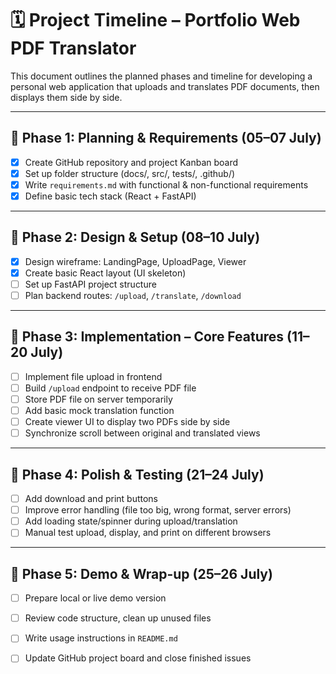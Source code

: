# 🗓 Project Timeline – Portfolio Web PDF Translator

This document outlines the planned phases and timeline for developing a personal web application that uploads and translates PDF documents, then displays them side by side.

---

## 📌 Phase 1: Planning & Requirements (05–07 July)

- [x] Create GitHub repository and project Kanban board
- [x] Set up folder structure (docs/, src/, tests/, .github/)
- [x] Write `requirements.md` with functional & non-functional requirements
- [x] Define basic tech stack (React + FastAPI)

---

## 📌 Phase 2: Design & Setup (08–10 July)

- [x] Design wireframe: LandingPage, UploadPage, Viewer
- [x] Create basic React layout (UI skeleton)
- [ ] Set up FastAPI project structure
- [ ] Plan backend routes: `/upload`, `/translate`, `/download`

---

## 📌 Phase 3: Implementation – Core Features (11–20 July)

- [ ] Implement file upload in frontend
- [ ] Build `/upload` endpoint to receive PDF file
- [ ] Store PDF file on server temporarily
- [ ] Add basic mock translation function
- [ ] Create viewer UI to display two PDFs side by side
- [ ] Synchronize scroll between original and translated views

---

## 📌 Phase 4: Polish & Testing (21–24 July)

- [ ] Add download and print buttons
- [ ] Improve error handling (file too big, wrong format, server errors)
- [ ] Add loading state/spinner during upload/translation
- [ ] Manual test upload, display, and print on different browsers

---

## 📌 Phase 5: Demo & Wrap-up (25–26 July)

- [ ] Prepare local or live demo version
- [ ] Review code structure, clean up unused files
- [ ] Write usage instructions in `README.md`
- [ ] Update GitHub project board and close finished issues

